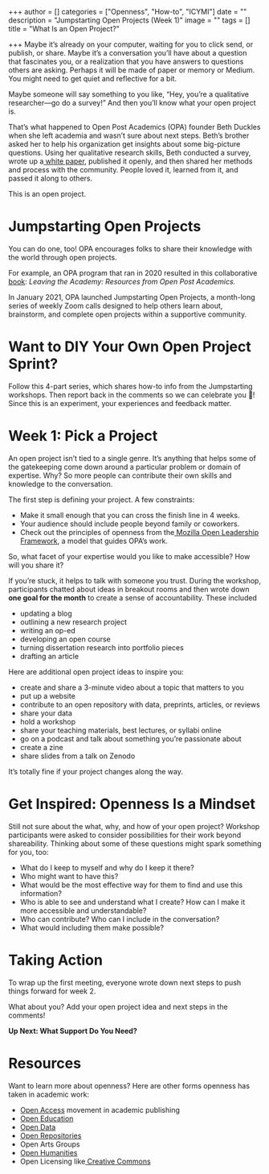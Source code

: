+++
author = []
categories = ["Openness", "How-to", "ICYMI"]
date = ""
description = "Jumpstarting Open Projects (Week 1)"
image = ""
tags = []
title = "What Is an Open Project?"

+++
Maybe it’s already on your computer, waiting for you to click send, or publish, or share. Maybe it’s a conversation you’ll have about a question that fascinates you, or a realization that you have answers to questions others are asking. Perhaps it will be made of paper or memory or Medium. You might need to get quiet and reflective for a bit.

Maybe someone will say something to you like, “Hey, you’re a qualitative researcher—go do a survey!” And then you’ll know what your open project is.

That’s what happened to Open Post Academics (OPA) founder Beth Duckles when she left academia and wasn’t sure about next steps. Beth’s brother asked her to help his organization get insights about some big-picture questions. Using her qualitative research skills, Beth conducted a survey, wrote up a[ white paper](https://software-carpentry.org/files/bib/duckles-instructor-engagement-2016.pdf), published it openly, and then shared her methods and process with the community. People loved it, learned from it, and passed it along to others.

This is an open project.

# **Jumpstarting Open Projects**

You can do one, too! OPA encourages folks to share their knowledge with the world through open projects.

For example, an OPA program that ran in 2020 resulted in this collaborative[ book](http://book.openpostac.org/index.html): _Leaving the Academy: Resources from Open Post Academics._

In January 2021, OPA launched Jumpstarting Open Projects, a month-long series of weekly Zoom calls designed to help others learn about, brainstorm, and complete open projects within a supportive community.

# **Want to DIY Your Own Open Project Sprint?**

Follow this 4-part series, which shares how-to info from the Jumpstarting workshops. Then report back in the comments so we can celebrate you 🎉! Since this is an experiment, your experiences and feedback matter.

# **Week 1: Pick a Project**

An open project isn’t tied to a single genre. It’s anything that helps some of the gatekeeping come down around a particular problem or domain of expertise. Why? So more people can contribute their own skills and knowledge to the conversation.

The first step is defining your project. A few constraints:

* Make it small enough that you can cross the finish line in 4 weeks.
* Your audience should include people beyond family or coworkers.
* Check out the principles of openness from the[ Mozilla Open Leadership Framework](https://mozilla.github.io/open-leadership-framework/framework/#what-is-open), a model that guides OPA’s work.

So, what facet of your expertise would you like to make accessible? How will you share it?

If you’re stuck, it helps to talk with someone you trust. During the workshop, participants chatted about ideas in breakout rooms and then wrote down **one goal for the month** to create a sense of accountability. These included

* updating a blog
* outlining a new research project
* writing an op-ed
* developing an open course
* turning dissertation research into portfolio pieces
* drafting an article

Here are additional open project ideas to inspire you:

* create and share a 3-minute video about a topic that matters to you
* put up a website
* contribute to an open repository with data, preprints, articles, or reviews
* share your data
* hold a workshop
* share your teaching materials, best lectures, or syllabi online
* go on a podcast and talk about something you’re passionate about
* create a zine
* share slides from a talk on Zenodo

It’s totally fine if your project changes along the way.

# **Get Inspired: Openness Is a Mindset**

Still not sure about the what, why, and how of your open project? Workshop participants were asked to consider possibilities for their work beyond shareability. Thinking about some of these questions might spark something for you, too:

* What do I keep to myself and why do I keep it there?
* Who might want to have this?
* What would be the most effective way for them to find and use this information?
* Who is able to see and understand what I create? How can I make it more accessible and understandable?
* Who can contribute? Who can I include in the conversation?
* What would including them make possible?

# **Taking Action**

To wrap up the first meeting, everyone wrote down next steps to push things forward for week 2.

What about you? Add your open project idea and next steps in the comments!

**Up Next: What Support Do You Need?**

# **Resources**

Want to learn more about openness? Here are other forms openness has taken in academic work:

* [Open Access](https://sparcopen.org/open-access/) movement in academic publishing
* [Open Education](https://sparcopen.org/open-education/)
* [Open Data](https://sparcopen.org/open-data/)
* [Open Repositories](http://oad.simmons.edu/oadwiki/Data_repositories)
* Open Arts Groups
* [Open Humanities](https://blogs.lse.ac.uk/impactofsocialsciences/2020/02/25/open-humanities-why-open-science-in-the-humanities-is-not-enough/)
* Open Licensing like[ Creative Commons](https://creativecommons.org/)